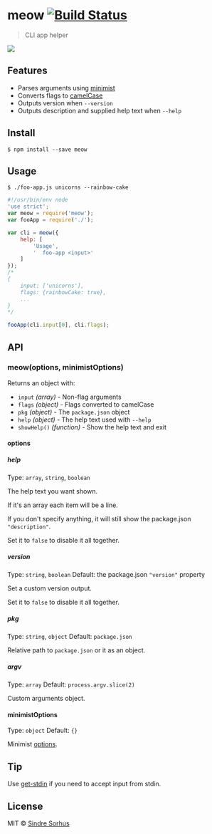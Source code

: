 # meow [![Build Status](https://travis-ci.org/sindresorhus/meow.svg?branch=master)](https://travis-ci.org/sindresorhus/meow)

> CLI app helper

![](meow.gif)

## Features

- Parses arguments using [minimist](https://github.com/substack/minimist)
- Converts flags to [camelCase](https://github.com/sindresorhus/camelcase)
- Outputs version when `--version`
- Outputs description and supplied help text when `--help`

## Install

```
$ npm install --save meow
```

## Usage

```
$ ./foo-app.js unicorns --rainbow-cake
```

```js
#!/usr/bin/env node
'use strict';
var meow = require('meow');
var fooApp = require('./');

var cli = meow({
	help: [
		'Usage',
		'  foo-app <input>'
	]
});
/*
{
	input: ['unicorns'],
	flags: {rainbowCake: true},
	...
}
*/

fooApp(cli.input[0], cli.flags);
```

## API

### meow(options, minimistOptions)

Returns an object with:

- `input` *(array)* - Non-flag arguments
- `flags` *(object)* - Flags converted to camelCase
- `pkg` *(object)* - The `package.json` object
- `help` *(object)* - The help text used with `--help`
- `showHelp()` *(function)* - Show the help text and exit

#### options

##### help

Type: `array`, `string`, `boolean`

The help text you want shown.

If it's an array each item will be a line.

If you don't specify anything, it will still show the package.json `"description"`.

Set it to `false` to disable it all together.

##### version

Type: `string`, `boolean`
Default: the package.json `"version"` property

Set a custom version output.

Set it to `false` to disable it all together.

##### pkg

Type: `string`, `object`
Default: `package.json`

Relative path to `package.json` or it as an object.

##### argv

Type: `array`
Default: `process.argv.slice(2)`

Custom arguments object.

#### minimistOptions

Type: `object`
Default: `{}`

Minimist [options](https://github.com/substack/minimist#var-argv--parseargsargs-opts).

## Tip

Use [get-stdin](https://github.com/sindresorhus/get-stdin) if you need to accept input from stdin.

## License

MIT © [Sindre Sorhus](http://sindresorhus.com)